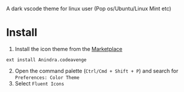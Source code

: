 A dark vscode theme for linux user (Pop os/Ubuntu/Linux Mint etc)

# Install
1. Install the icon theme from the [Marketplace](https://marketplace.visualstudio.com/items?itemName=Anindra.codeavenge)
```shell
ext install Anindra.codeavenge
```
2. Open the command palette (`Ctrl/Cmd + Shift + P`) and search for `Preferences: Color Theme`
3. Select `Fluent Icons`
